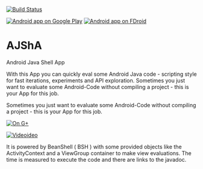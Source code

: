 [![Build Status](https://travis-ci.org/ligi/AJShA.svg?branch=master)](https://travis-ci.org/ligi/AJShA)

[![Android app on Google Play](https://developer.android.com/images/brand/en_app_rgb_wo_60.png)](https://play.google.com/store/apps/details?id=org.ligi.ajsha)
[![Android app on FDroid](https://f-droid.org/wiki/images/c/c4/F-Droid-button_available-on.png)](https://f-droid.org/repository/browse/?fdid=org.ligi.ajsha)


AJShA
=====
Android Java Shell App

With this App you can quickly eval some Android Java code - scripting style for fast iterations, experiments and API exploration.
Sometimes you just want to evaluate some Android-Code without compiling a project - this is your App for this job.

Sometimes you just want to evaluate some Android-Code without compiling a project - this is your App for this job.

[![On G+](https://lh4.googleusercontent.com/-F0ctHAW75oI/U-ytUxmVe_I/AAAAAAAAAC4/VGAZMrRUVlc/w1160-h725-no/device-2014-08-08-192652.png)](https://plus.google.com/109914154706252107323/posts/dCTu91w8Nom)

[![Videoideo](http://img.youtube.com/vi/5htsw4cunzE/0.jpg)](http://www.youtube.com/watch?v=5htsw4cunzE)

It is powered by BeanShell ( BSH ) with some provided objects like the ActivityContext and a ViewGroup container to make view evaluations.
The time is measured to execute the code and there are links to the javadoc.


